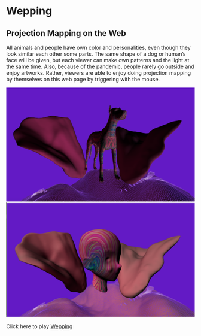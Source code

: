 # Wepping
## Projection Mapping on the Web

All animals and people have own color and personalities, even though they look similar each other some parts. The same shape of a dog or human’s face will be given, but each viewer can make own patterns and the light at the same time.
Also, because of the pandemic, people rarely go outside and enjoy artworks. Rather, viewers are able to enjoy doing projection mapping by themselves on this web page by triggering with the mouse.

![screen shot](readme_files/dog.png)
![screen shot](readme_files/head.png)

Click here to play
[Wepping](https://jtao7.github.io/p5.js_3dproject/)
